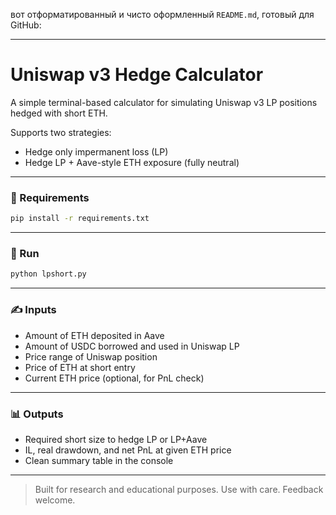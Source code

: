 вот отформатированный и чисто оформленный `README.md`, готовый для GitHub:

---

# Uniswap v3 Hedge Calculator

A simple terminal-based calculator for simulating Uniswap v3 LP positions hedged with short ETH.

Supports two strategies:
- Hedge only impermanent loss (LP)
- Hedge LP + Aave-style ETH exposure (fully neutral)

---

### 🔧 Requirements

```bash
pip install -r requirements.txt
````

---

### 🚀 Run

```bash
python lpshort.py
```

---

### ✍️ Inputs

* Amount of ETH deposited in Aave
* Amount of USDC borrowed and used in Uniswap LP
* Price range of Uniswap position
* Price of ETH at short entry
* Current ETH price (optional, for PnL check)

---

### 📊 Outputs

* Required short size to hedge LP or LP+Aave
* IL, real drawdown, and net PnL at given ETH price
* Clean summary table in the console

---

> Built for research and educational purposes.
> Use with care. Feedback welcome.
